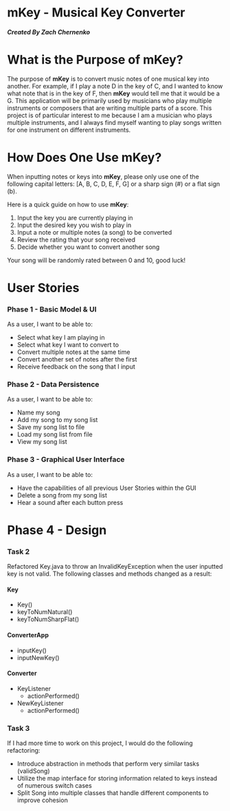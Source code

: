 # mKey - Musical Key Converter

#### *Created By Zach Chernenko*

# What is the Purpose of mKey?
The purpose of **mKey** is to convert music notes of one musical key into another. For example, if I play a note D in
the key of C, and I wanted to know what note that is in the key of F, then **mKey** would tell me that it would be a
G. This application will be primarily used by musicians who play multiple instruments or composers that are writing 
multiple parts of a score. This project is of particular interest to me because I am a musician who plays multiple
instruments, and I always find myself wanting to play songs written for one instrument on different instruments.

# How Does One Use mKey?
When inputting notes or keys into **mKey**, please only use one of the following capital letters: 
[A, B, C, D, E, F, G] or a sharp sign (#) or a flat sign (b).

Here is a quick guide on how to use **mKey**:
1. Input the key you are currently playing in
2. Input the desired key you wish to play in
3. Input a note or multiple notes (a song) to be converted
4. Review the rating that your song received
5. Decide whether you want to convert another song

Your song will be randomly rated between 0 and 10, good luck! 

# User Stories

### Phase 1 - Basic Model & UI

As a user, I want to be able to:
- Select what key I am playing in
- Select what key I want to convert to
- Convert multiple notes at the same time
- Convert another set of notes after the first
- Receive feedback on the song that I input

### Phase 2 - Data Persistence

As a user, I want to be able to:
- Name my song
- Add my song to my song list
- Save my song list to file
- Load my song list from file
- View my song list

### Phase 3 - Graphical User Interface

As a user, I want to be able to:
- Have the capabilities of all previous User Stories within the GUI
- Delete a song from my song list
- Hear a sound after each button press

# Phase 4 - Design

### Task 2

Refactored Key.java to throw an InvalidKeyException when the user inputted key is not valid. The following classes and
methods changed as a result:

#### Key
- Key()
- keyToNumNatural()
- keyToNumSharpFlat()

#### ConverterApp
- inputKey()
- inputNewKey()

#### Converter
- KeyListener
    - actionPerformed()
- NewKeyListener
    - actionPerformed()

### Task 3

If I had more time to work on this project, I would do the following refactoring:
- Introduce abstraction in methods that perform very similar tasks (validSong)
- Utilize the map interface for storing information related to keys instead of numerous switch cases
- Split Song into multiple classes that handle different components to improve cohesion
